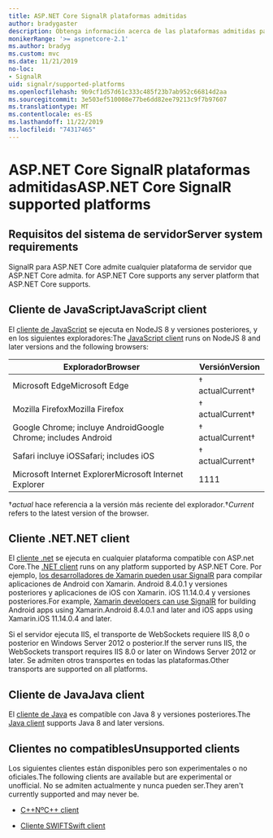 ```yaml
---
title: ASP.NET Core SignalR plataformas admitidas
author: bradygaster
description: Obtenga información acerca de las plataformas admitidas para ASP.NET Core SignalR.
monikerRange: '>= aspnetcore-2.1'
ms.author: bradyg
ms.custom: mvc
ms.date: 11/21/2019
no-loc:
- SignalR
uid: signalr/supported-platforms
ms.openlocfilehash: 9b9cf1d57d61c333c485f23b7ab952c66814d2aa
ms.sourcegitcommit: 3e503ef510008e77be6dd82ee79213c9f7b97607
ms.translationtype: MT
ms.contentlocale: es-ES
ms.lasthandoff: 11/22/2019
ms.locfileid: "74317465"
---
```

# <a name="aspnet-core-opno-locsignalr-supported-platforms"></a><span data-ttu-id="250b1-103">ASP.NET Core SignalR plataformas admitidas</span><span class="sxs-lookup"><span data-stu-id="250b1-103">ASP.NET Core SignalR supported platforms</span></span>

## <a name="server-system-requirements"></a><span data-ttu-id="250b1-104">Requisitos del sistema de servidor</span><span class="sxs-lookup"><span data-stu-id="250b1-104">Server system requirements</span></span>

SignalR<span data-ttu-id="250b1-105"> para ASP.NET Core admite cualquier plataforma de servidor que ASP.NET Core admita.</span><span class="sxs-lookup"><span data-stu-id="250b1-105"> for ASP.NET Core supports any server platform that ASP.NET Core supports.</span></span>

## <a name="javascript-client"></a><span data-ttu-id="250b1-106">Cliente de JavaScript</span><span class="sxs-lookup"><span data-stu-id="250b1-106">JavaScript client</span></span>

<span data-ttu-id="250b1-107">El [cliente de JavaScript](xref:signalr/javascript-client) se ejecuta en NodeJS 8 y versiones posteriores, y en los siguientes exploradores:</span><span class="sxs-lookup"><span data-stu-id="250b1-107">The [JavaScript client](xref:signalr/javascript-client) runs on NodeJS 8 and later versions and the following browsers:</span></span>

| <span data-ttu-id="250b1-108">Explorador</span><span class="sxs-lookup"><span data-stu-id="250b1-108">Browser</span></span>                         | <span data-ttu-id="250b1-109">Versión</span><span class="sxs-lookup"><span data-stu-id="250b1-109">Version</span></span>         |
| ------------------------------- | --------------- |
| <span data-ttu-id="250b1-110">Microsoft Edge</span><span class="sxs-lookup"><span data-stu-id="250b1-110">Microsoft Edge</span></span>                  | <span data-ttu-id="250b1-111">&dagger; actual</span><span class="sxs-lookup"><span data-stu-id="250b1-111">Current&dagger;</span></span> |
| <span data-ttu-id="250b1-112">Mozilla Firefox</span><span class="sxs-lookup"><span data-stu-id="250b1-112">Mozilla Firefox</span></span>                 | <span data-ttu-id="250b1-113">&dagger; actual</span><span class="sxs-lookup"><span data-stu-id="250b1-113">Current&dagger;</span></span> |
| <span data-ttu-id="250b1-114">Google Chrome; incluye Android</span><span class="sxs-lookup"><span data-stu-id="250b1-114">Google Chrome; includes Android</span></span> | <span data-ttu-id="250b1-115">&dagger; actual</span><span class="sxs-lookup"><span data-stu-id="250b1-115">Current&dagger;</span></span> |
| <span data-ttu-id="250b1-116">Safari incluye iOS</span><span class="sxs-lookup"><span data-stu-id="250b1-116">Safari; includes iOS</span></span>            | <span data-ttu-id="250b1-117">&dagger; actual</span><span class="sxs-lookup"><span data-stu-id="250b1-117">Current&dagger;</span></span> |
| <span data-ttu-id="250b1-118">Microsoft Internet Explorer</span><span class="sxs-lookup"><span data-stu-id="250b1-118">Microsoft Internet Explorer</span></span>     | <span data-ttu-id="250b1-119">11</span><span class="sxs-lookup"><span data-stu-id="250b1-119">11</span></span>              |

<span data-ttu-id="250b1-120">&dagger;*actual* hace referencia a la versión más reciente del explorador.</span><span class="sxs-lookup"><span data-stu-id="250b1-120">&dagger;*Current* refers to the latest version of the browser.</span></span>

## <a name="net-client"></a><span data-ttu-id="250b1-121">Cliente .NET</span><span class="sxs-lookup"><span data-stu-id="250b1-121">.NET client</span></span>

<span data-ttu-id="250b1-122">El [cliente .net](xref:signalr/dotnet-client) se ejecuta en cualquier plataforma compatible con ASP.net Core.</span><span class="sxs-lookup"><span data-stu-id="250b1-122">The [.NET client](xref:signalr/dotnet-client) runs on any platform supported by ASP.NET Core.</span></span> <span data-ttu-id="250b1-123">Por ejemplo, [los desarrolladores de Xamarin pueden usar SignalR](https://github.com/aspnet/Announcements/issues/305) para compilar aplicaciones de Android con Xamarin. Android 8.4.0.1 y versiones posteriores y aplicaciones de iOS con Xamarin. iOS 11.14.0.4 y versiones posteriores.</span><span class="sxs-lookup"><span data-stu-id="250b1-123">For example, [Xamarin developers can use SignalR](https://github.com/aspnet/Announcements/issues/305) for building Android apps using Xamarin.Android 8.4.0.1 and later and iOS apps using Xamarin.iOS 11.14.0.4 and later.</span></span>

<span data-ttu-id="250b1-124">Si el servidor ejecuta IIS, el transporte de WebSockets requiere IIS 8,0 o posterior en Windows Server 2012 o posterior.</span><span class="sxs-lookup"><span data-stu-id="250b1-124">If the server runs IIS, the WebSockets transport requires IIS 8.0 or later on Windows Server 2012 or later.</span></span> <span data-ttu-id="250b1-125">Se admiten otros transportes en todas las plataformas.</span><span class="sxs-lookup"><span data-stu-id="250b1-125">Other transports are supported on all platforms.</span></span>

## <a name="java-client"></a><span data-ttu-id="250b1-126">Cliente de Java</span><span class="sxs-lookup"><span data-stu-id="250b1-126">Java client</span></span>

<span data-ttu-id="250b1-127">El [cliente de Java](xref:signalr/java-client) es compatible con Java 8 y versiones posteriores.</span><span class="sxs-lookup"><span data-stu-id="250b1-127">The [Java client](xref:signalr/java-client) supports Java 8 and later versions.</span></span>

## <a name="unsupported-clients"></a><span data-ttu-id="250b1-128">Clientes no compatibles</span><span class="sxs-lookup"><span data-stu-id="250b1-128">Unsupported clients</span></span>

<span data-ttu-id="250b1-129">Los siguientes clientes están disponibles pero son experimentales o no oficiales.</span><span class="sxs-lookup"><span data-stu-id="250b1-129">The following clients are available but are experimental or unofficial.</span></span> <span data-ttu-id="250b1-130">No se admiten actualmente y nunca pueden ser.</span><span class="sxs-lookup"><span data-stu-id="250b1-130">They aren't currently supported and may never be.</span></span>

* <span data-ttu-id="250b1-131">[C++Nº](https://github.com/aspnet/SignalR/tree/master/clients/cpp)</span><span class="sxs-lookup"><span data-stu-id="250b1-131">[C++ client](https://github.com/aspnet/SignalR/tree/master/clients/cpp)</span></span>

* <span data-ttu-id="250b1-132">[Cliente SWIFT](https://github.com/moozzyk/SignalR-Client-Swift)</span><span class="sxs-lookup"><span data-stu-id="250b1-132">[Swift client](https://github.com/moozzyk/SignalR-Client-Swift)</span></span>
